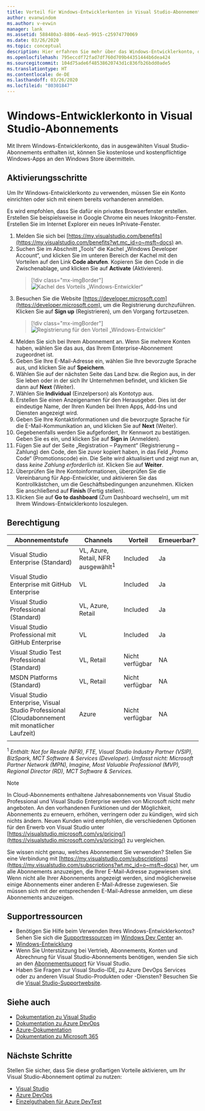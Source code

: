 ```yaml
---
title: Vorteil für Windows-Entwicklerkonten in Visual Studio-Abonnements | Microsoft-Dokumentation
author: evanwindom
ms.author: v-evwin
manager: lank
ms.assetid: 588480a3-8806-4ea5-9915-c25974770069
ms.date: 03/26/2020
ms.topic: conceptual
description: Hier erfahren Sie mehr über das Windows-Entwicklerkonto, das in Ihrem Visual Studio-Abonnement enthalten ist.
ms.openlocfilehash: 795eccdf72fad7df760d709b44351444b6dea424
ms.sourcegitcommit: 104d75ade6f48538620743d1c836fb26bdd0ade5
ms.translationtype: HT
ms.contentlocale: de-DE
ms.lasthandoff: 03/26/2020
ms.locfileid: "80301847"
---
```

# <a name="windows-developer-account-in-visual-studio-subscriptions"></a>Windows-Entwicklerkonto in Visual Studio-Abonnements
Mit Ihrem Windows-Entwicklerkonto, das in ausgewählten Visual Studio-Abonnements enthalten ist, können Sie kostenlose und kostenpflichtige Windows-Apps an den Windows Store übermitteln.

## <a name="activation-steps"></a>Aktivierungsschritte
Um Ihr Windows-Entwicklerkonto zu verwenden, müssen Sie ein Konto einrichten oder sich mit einem bereits vorhandenen anmelden.

Es wird empfohlen, dass Sie dafür ein privates Browserfenster erstellen.  Erstellen Sie beispielsweise in Google Chrome ein neues Inkognito-Fenster.  Erstellen Sie im Internet Explorer ein neues InPrivate-Fenster.

1. Melden Sie sich bei [https://my.visualstudio.com/benefits](https://my.visualstudio.com/benefits?wt.mc_id=o~msft~docs) an.
2. Suchen Sie im Abschnitt „Tools“ die Kachel „Windows Developer Account“, und klicken Sie im unteren Bereich der Kachel mit den Vorteilen auf den Link **Code abrufen**.  Kopieren Sie den Code in die Zwischenablage, und klicken Sie auf **Activate** (Aktivieren).
   > [!div class="mx-imgBorder"]
   > ![Kachel des Vorteils „Windows-Entwickler“](_img/vs-windows-dev/vs-windows-dev-tile.png)
3. Besuchen Sie die Website [https://developer.microsoft.com](https://developer.microsoft.com), um die Registrierung durchzuführen.  Klicken Sie auf **Sign up** (Registrieren), um den Vorgang fortzusetzen.
   > [!div class="mx-imgBorder"]
   > ![Registrierung für den Vorteil „Windows-Entwickler“](_img/vs-windows-dev/vs-windows-dev-register1-cropped.png)
4. Melden Sie sich bei Ihrem Abonnement an.  Wenn Sie mehrere Konten haben, wählen Sie das aus, das Ihrem Enterprise-Abonnement zugeordnet ist.
0. Geben Sie Ihre E-Mail-Adresse ein, wählen Sie Ihre bevorzugte Sprache aus, und klicken Sie auf **Speichern**.
5. Wählen Sie auf der nächsten Seite das Land bzw. die Region aus, in der Sie leben oder in der sich Ihr Unternehmen befindet, und klicken Sie dann auf **Next** (Weiter).
6. Wählen Sie **Individual** (Einzelperson) als Kontotyp aus.
7. Erstellen Sie einen Anzeigenamen für den Herausgeber.  Dies ist der eindeutige Name, der Ihren Kunden bei Ihren Apps, Add-Ins und Diensten angezeigt wird.
8. Geben Sie Ihre Kontaktinformationen und die bevorzugte Sprache für die E-Mail-Kommunikation an, und klicken Sie auf **Next** (Weiter).
9. Gegebenenfalls werden Sie aufgefordert, Ihr Kennwort zu bestätigen.  Geben Sie es ein, und klicken Sie auf **Sign in** (Anmelden).
10. Fügen Sie auf der Seite „Registration – Payment“ (Registrierung – Zahlung) den Code, den Sie zuvor kopiert haben, in das Feld „Promo Code“ (Promotionscode) ein.  Die Seite wird aktualisiert und zeigt nun an, dass *keine Zahlung erforderlich ist*.  Klicken Sie auf **Weiter**.
11. Überprüfen Sie Ihre Kontoinformationen, überprüfen Sie die Vereinbarung für App-Entwickler, und aktivieren Sie das Kontrollkästchen, um die Geschäftsbedingungen anzunehmen.  Klicken Sie anschließend auf **Finish** (Fertig stellen).
12. Klicken Sie auf **Go to dashboard** (Zum Dashboard wechseln), um mit Ihrem Windows-Entwicklerkonto loszulegen.

## <a name="eligibility"></a>Berechtigung
| Abonnementstufe                                                 |     Channels                                            | Vorteil                                                          | Erneuerbar?    |
|--------------------------------------------------------------------|---------------------------------------------------------|------------------------------------------------------------------|---------------|
| Visual Studio Enterprise (Standard)   | VL, Azure, Retail, NFR ausgewählt<sup>1</sup> | Included       |  Ja|
| Visual Studio Enterprise mit GitHub Enterprise   | VL  | Included       |  Ja|
| Visual Studio Professional (Standard) | VL, Azure, Retail                                       | Included                                                            |Ja|
| Visual Studio Professional mit GitHub Enterprise | VL                                        | Included                                                            |Ja|
| Visual Studio Test Professional (Standard)                         | VL, Retail                                              | Nicht verfügbar                                            |  NA|
| MSDN Platforms (Standard)                                          | VL, Retail                                              |  Nicht verfügbar                                            |  NA|
| Visual Studio Enterprise, Visual Studio Professional (Cloudabonnement mit monatlicher Laufzeit) | Azure                                       | Nicht verfügbar                                                           |NA|
||

<sup>1</sup> *Enthält:  Not for Resale (NFR), FTE, Visual Studio Industry Partner (VSIP), BizSpark, MCT Software & Services (Developer). Umfasst nicht:  Microsoft Partner Network (MPN), Imagine, Most Valuable Professional (MVP), Regional Director (RD), MCT Software & Services.*

> [!NOTE]
> In Cloud-Abonnements enthaltene Jahresabonnements von Visual Studio Professional und Visual Studio Enterprise werden von Microsoft nicht mehr angeboten. An den vorhandenen Funktionen und der Möglichkeit, Abonnements zu erneuern, erhöhen, verringern oder zu kündigen, wird sich nichts ändern. Neuen Kunden wird empfohlen, die verschiedenen Optionen für den Erwerb von Visual Studio unter [https://visualstudio.microsoft.com/vs/pricing/](https://visualstudio.microsoft.com/vs/pricing/) zu vergleichen.

Sie wissen nicht genau, welches Abonnement Sie verwenden?  Stellen Sie eine Verbindung mit [https://my.visualstudio.com/subscriptions](https://my.visualstudio.com/subscriptions?wt.mc_id=o~msft~docs) her, um alle Abonnements anzuzeigen, die Ihrer E-Mail-Adresse zugewiesen sind. Wenn nicht alle Ihrer Abonnements angezeigt werden, sind möglicherweise einige Abonnements einer anderen E-Mail-Adresse zugewiesen.  Sie müssen sich mit der entsprechenden E-Mail-Adresse anmelden, um diese Abonnements anzuzeigen.

## <a name="support-resources"></a>Supportressourcen
- Benötigen Sie Hilfe beim Verwenden Ihres Windows-Entwicklerkontos?  Sehen Sie sich die [Supportressourcen](https://developer.microsoft.com/windows/support) im [Windows Dev Center](https://developer.microsoft.com/windows) an.
- [Windows-Entwicklung](/windows/)
- Wenn Sie Unterstützung bei Vertrieb, Abonnements, Konten und Abrechnung für Visual Studio-Abonnements benötigen, wenden Sie sich an den [Abonnementsupport](https://visualstudio.microsoft.com/subscriptions/support/) für Visual Studio.
- Haben Sie Fragen zur Visual Studio-IDE, zu Azure DevOps Services oder zu anderen Visual Studio-Produkten oder -Diensten?  Besuchen Sie die [Visual Studio-Supportwebsite](https://visualstudio.microsoft.com/support/).

## <a name="see-also"></a>Siehe auch
- [Dokumentation zu Visual Studio](https://docs.microsoft.com/visualstudio/)
- [Dokumentation zu Azure DevOps](https://docs.microsoft.com/azure/devops/)
- [Azure-Dokumentation](https://docs.microsoft.com/azure/)
- [Dokumentation zu Microsoft 365](https://docs.microsoft.com/microsoft-365/)

## <a name="next-steps"></a>Nächste Schritte
Stellen Sie sicher, dass Sie diese großartigen Vorteile aktivieren, um Ihr Visual Studio-Abonnement optimal zu nutzen:
- [Visual Studio](vs-ide-benefit.md)
- [Azure DevOps](vs-azure-devops.md)
- [Einzelguthaben für Azure DevTest](vs-azure.md)